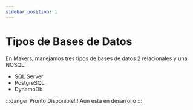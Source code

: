```yaml
---
sidebar_position: 1
---
```


# Tipos de Bases de Datos

En Makers, manejamos tres tipos de bases de datos 2 relacionales y una NOSQL.
* SQL Server
* PostgreSQL
* DynamoDb

:::danger Pronto Disponible!!!
Aun esta en desarrollo
:::

